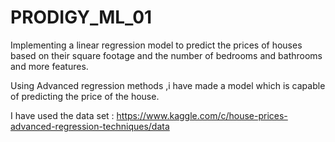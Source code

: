 # PRODIGY_ML_01

Implementing a linear regression model to predict the prices of houses based on their square footage and the number of bedrooms and bathrooms and more features.

Using Advanced regression methods ,i have made a model which is capable of predicting the price of the house.

I have used the data set : https://www.kaggle.com/c/house-prices-advanced-regression-techniques/data

